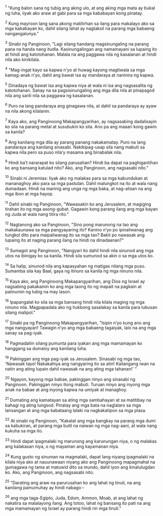 <sup>1</sup>
"Kung balon sana ng tubig ang aking ulo, at ang aking mga mata ay bukal ng luha, iiyak ako araw at gabi para sa mga kababayan kong pinatay. 

<sup>2</sup>
Kung mayroon lang sana akong matitirhan sa ilang para makalayo ako sa mga kababayan ko, dahil silang lahat ay nagtaksil na parang mga babaeng nangangalunya." 

<sup>3</sup>
Sinabi ng Panginoon, "Lagi silang handang magsinungaling na parang pana na handa nang itudla. Kasinungalingan ang namamayani sa lupaing ito at hindi ang katotohanan. Malala na ang paggawa nila ng kasalanan at hindi nila ako kinikilala. 

<sup>4</sup>
"Mag-ingat kayo sa kapwa nʼyo at huwag kayong magtiwala sa mga kamag-anak nʼyo, dahil ang bawat isa ay mandaraya at naninira ng kapwa. 

<sup>5</sup>
Dinadaya ng bawat isa ang kapwa niya at wala ni isa ang nagsasalita ng katotohanan. Sanay na sa pagsisinungaling ang mga dila nila at pinapagod nila ang sarili nila sa paggawa ng kasalanan. 

<sup>6</sup>
Puro na lang pandaraya ang ginagawa nila, at dahil sa pandaraya ay ayaw na nila akong kilalanin. 

<sup>7</sup>
Kaya ako, ang Panginoong Makapangyarihan, ay nagsasabing dadalisayin ko sila na parang metal at susubukin ko sila. Ano pa ang maaari kong gawin sa kanila? 

<sup>8</sup>
Ang kanilang mga dila ay parang panang nakakamatay. Puro na lang pandaraya ang kanilang sinasabi. Nakikipag-usap sila nang mabuti sa kapwa nila pero sa puso nilaʼy masama ang binabalak nila. 

<sup>9</sup>
Hindi baʼt nararapat ko silang parusahan? Hindi ba dapat na paghigantihan ko ang bansang katulad nito? Ako, ang Panginoon, ang nagsasabi nito." 

<sup>10</sup>
Sinabi ni Jeremias: Iiyak ako ng malakas para sa mga kabundukan at mananaghoy ako para sa mga pastulan. Dahil malungkot na ito at wala nang dumadaan. Hindi na marinig ang unga ng mga baka, at nag-alisan na ang mga ibon at mga hayop. 

<sup>11</sup>
Dahil sinabi ng Panginoon, "Wawasakin ko ang Jerusalem, at magiging tirahan ito ng mga asong-gubat. Gagawin kong parang ilang ang mga bayan ng Juda at wala nang titira rito." 

<sup>12</sup>
Nagtanong ako sa Panginoon, "Sino pong marunong na tao ang makakaunawa sa mga pangyayaring ito? Kanino nʼyo po ipinaliwanag ang tungkol dito para maipaliwanag ito sa mga tao? Bakit po nawasak ang lupaing ito at naging parang ilang na hindi na dinadaanan?" 

<sup>13</sup>
Sumagot ang Panginoon, "Nangyari ito dahil hindi nila sinunod ang mga utos na ibinigay ko sa kanila. Hindi sila sumunod sa akin o sa mga utos ko. 

<sup>14</sup>
Sa halip, sinunod nila ang kapasyahan ng matigas nilang mga puso. Sumamba sila kay Baal, gaya ng itinuro sa kanila ng mga ninuno nila. 

<sup>15</sup>
Kaya ako, ang Panginoong Makapangyarihan, ang Dios ng Israel ay nagsabing pakakainin ko ang mga taong ito ng mapait na pagkain at paiinumin ng tubig na may lason. 

<sup>16</sup>
Ipapangalat ko sila sa mga bansang hindi nila kilala maging ng mga ninuno nila. Magpapadala ako ng hukbong sasalakay sa kanila para lubusan silang malipol." 

<sup>17</sup>
Sinabi pa ng Panginoong Makapangyarihan, "Isipin nʼyo kung ano ang mga nangyayari! Tawagin nʼyo ang mga babaeng tagaiyak, lalo na ang mga sanay sa pag-iyak. 

<sup>18</sup>
Pagmadaliin silang pumunta para iyakan ang mga mamamayan ko hanggang sa dumaloy ang kanilang luha. 

<sup>19</sup>
Pakinggan ang mga pag-iyak sa Jerusalem. Sinasabi ng mga tao, 'Nawasak tayo! Nakakahiya ang nangyaring ito sa atin! Kailangang iwan na natin ang ating lupain dahil nawasak na ang ating mga tahanan!' " 

<sup>20</sup>
Ngayon, kayong mga babae, pakinggan ninyo ang sinasabi ng Panginoon. Pakinggan ninyo itong mabuti. Turuan ninyo ang inyong mga anak na babae at ang inyong kapwa na umiyak at managhoy. 

<sup>21</sup>
Dumating ang kamatayan sa ating mga sambahayan at sa matitibay na bahagi ng ating lungsod. Pinatay ang mga bata na naglalaro sa mga lansangan at ang mga kabataang lalaki na nagkakatipon sa mga plasa. 

<sup>22</sup>
At sinabi ng Panginoon, "Kakalat ang mga bangkay na parang mga dumi sa kabukiran, at parang mga butil na naiwan ng mga nag-aani, at wala nang kukuha sa mga ito. 

<sup>23</sup>
Hindi dapat ipagmalaki ng marunong ang karunungan niya, o ng malakas ang kalakasan niya, o ng mayaman ang kayamanan niya. 

<sup>24</sup>
Kung gusto ng sinuman na magmalaki, dapat lang niyang ipagmalaki na kilala niya ako at nauunawaan niyang ako ang Panginoong mapagmahal na gumagawa ng tama at matuwid dito sa mundo, dahil iyon ang kinalulugdan ko. Ako, ang Panginoon, ang nagsasabi nito. 

<sup>25</sup>
"Darating ang araw na parurusahan ko ang lahat ng tinuli, na ang kanilang pamumuhay ay hindi nabago – 

<sup>26</sup>
ang mga taga-Egipto, Juda, Edom, Ammon, Moab, at ang lahat ng nakatira sa malalayong ilang. Ang totoo, lahat ng bansang ito pati na ang mga mamamayan ng Israel ay parang hindi rin mga tinuli."